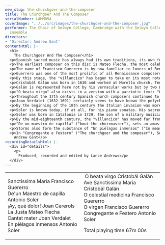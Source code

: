 ```yaml
---
new_slug: the-churchgoer-and-the-composer
title: The Churchgoer And The Composer
serialNumber: LAMM094
coverImage: "../../src/images/the-churchgoer-and-the-composer.jpg"
performer: The Choir of Selwyn College, Cambridge with the Selwyn College Instrumental
  Ensemble
directors:
- 'Director: Andrew Gant'
contentHtml: |-
  <h1>
    The Churchgoer And The Composer</h1>
  <p>Spanish sacred music has always had its own traditions, its own forms, its own sound. Throughout the 250-year period covered by this recording there is a unique cross-fertilisation between the styles of the sacred and the secular, even the profane; there are texts assembled from different sources and in different languages; musical plays instead of Christmas carols, jousts and shipwrecks on the way to Bethlehem, the sounds of the Italian cantata and the Renaissance madrigal, to the accompaniment of the guitar, the harp and the organ; and throughout all there is the expressive power of the Spanish and Catalan languages, the inspiration for a group of uniquely original and inventive compositional minds, the creators of some of the most engaging and beautiful music of the age, though some of the least familiar.</p>
  <p>The earliest composer on this disc is Mateo Flecha, the most celebrated exponent, (and, according to his nephew, the inventor) of the "Ensalada", or "salad". This musical "salad" is a typically Spanish reinvention of what the rest of Europe was doing: part madrigal, part quodlibet, they are lively, zestful pieces for four voices which tell a cheerfully worldly narrative, usually involving some kind of physical trial or exertion, to draw a devotional conclusion. The texts are a jumble of fragments in different languages, often, as here, quoting snatches of Latin liturgy in the middle of the story. One early "Ensalada" from the Cançionero del Palaçio of 1500 contains a jumble of drinking songs sung in several languages at once to imitate a wayside inn, and in another the composer has four complete "villancicos" running simultaneously, while the bass voice comments ironically "loquebantur variis linquis" ("they spoke in a variety of tongues") - a typically irreverent borrowing of a phrase from the liturgy. Mateo Flecha was born in 1523. He was a choirboy and later "maestro de capilla" at Lérida Cathedral, spending the years 1523-1531 under the patronage of the Duque del Infantido and the decade 1534-44 in Valencia. In 1543 he became "maestro de capilla" to the Infantas María and Juana, younger sisters of Philip II. Flecha died in 1553. His eight "Ensaladas" were published by his nephew after his death, though they were clearly popular in his lifetime. They are by far the longest Spanish-text Renaissance pieces, (a slightly shortened version is used here) and they put the singers through a variety of extremities: fire, battle, shipwreck, and in this case a joust, on the way to salvation. The text is a mixture of ungrammatical bravado and snatches of Latin, with his characteristic nonsense syllables thrown in to imitate the sounds of the tourney. Flecha also quotes from Jannequin"s celebrated madrigal "La bataille". It is also interesting to note the appearance of several themes which reappear through the Spanish music of this period - "nuestro Adán", "our Adam", or Christ, come to undo the disobedience of the first Adam, is a figure who appears again in Soler more than two centuries later. A "vihuela" part was published separately in 1554, suggesting that these pieces could be accompanied - a modern guitar is used here.</p>
  <p>The name of Francisco Guerrero is by now familiar to lovers of Renaissance polyphony, although being a Spaniard he did not confine himself to smooth and elegant pieties. His life was nothing if not eventful - born in 1528, early study with Morales and employment as a singer in Seville led to his appointment as "Maestro de capilla" at Jaén Cathedral at the age of seventeen. He neglected his duties there and was dismissed, but successfully sued for reinstatement. In 1549 he rejoined Seville Cathedral as a singer, but his fame was such that in 1551 and again in 1554 Málaga Cathedral attempted to secure his services as "maestro de capilla" : Seville countered by making him associate "maestro" and giving him the right to succeed the ageing incumbent (although in the event he did not enter into that particular inheritance until 1574). He published much of his own work and enjoyed a great reputation and much patronage: on one occassion a Mass of his was sung to the Emperor Charles V, on another he met and kissed the hand of King Philip II. He was largely absent from his duties in Seville, travelling to Rome, Venice (where these pieces were published), the Holy Land, and France, where he was twice attacked by pirates and once held for ransom. The costs of his publishing ventures caught up with him, and in 1591 he was imprisoned for debt, being bailed out by his long-suffering employers at Seville Cathedral. He published a book about his travels in the Holy Land, and died in 1599.</p>
  <p>Guerrero was one of the most prolific of all Renaissance composers, averaging a page of printed music for every day of his entire life. He wrote a large amount of secular music, and thought nothing of fitting a sacred text to an earlier secular madrigal. The collection from which these three exquisite little pieces are taken is the "Cançiones y Villanescas espirituales, de Francisco Guerrero, Maestro de Capilla y Raçionero de la Sancta Iglesia de Sevilla, a tre, y a quatro, y a cinco bozes". The gorgeous four-part "Sanctíssima María" has an alternative secular text, in which the first line reads "Divina ninpha mia", the rest of the text being the same. The imagery is very much that of the medieval hymns to the Blessed Virgin Mary, with its references to moon and stars. "O celestial medicina" is the earliest example on this disc of one of the most characteristic features of Spanish sacred music - the repeating verse/refrain structure. This little piece has a refrain followed by a single verse, or "copla", ending with the refrain with the words slightly altered. "Segundo Adán" is here again, as is a typical burst of syncopation in the "copla". "O Virgen" is a lovely little hymn for three voices. By contrast with Guerrero"s nomadic wanderings, Joan Cererols (1618-1676) spent his entire life in the monastery of Montserrat, as a choirboy, novice and monk. His skills as a musician were so highly valued that for many years a responsory was sung on the anniversary of his death - a unique honour. His compositions show a typically Spanish freedom in the disposition of the forces - most are for double choir in various forms - and a lively sense of rhythm. "Ay, qué dolor!" is one of 34 polychoral "villancicos" which cover all seasons and moods: this is a penitential one, which allows for great expressivity and variety, incorporating polyphony of an almost Baroque intensity alongside massive choral effects and melodies of great sweetness.</p>
  <p>By this stage, the "villancico" has begun to take on its most noteworthy characteristics - a refrain, or "estribillo", with one or more verses, or "coplas", followed by the repeat of the refrain. (One contemporary writer describes it as a "head" with several "feet"). Cererols" piece has 11 "coplas" to be sung between the two renditions of the "estribillo": this performance uses the first one only.</p>
  <p>Cristobál Galán was born in 1630 and worked at Morella church, Teurel Cathedral and in Corsica and Sardinia. In 1675, while he was employed as "maestro de capilla" at the Real Convento de Señoras Descalzas in Madrid the Queen regent attempted to have him appointed to the Royal Chapel: the appointment was opposed by the abbess, among others, and Galán had to wait until the death of the incumbent in 1680 to get the job. He wrote many "villancicos" and songs for between one and thirteen voices, and was highly regarded in his day - he was chosen by the great Calderón, the celebrated poet and author of many of the finest "villancico" texts, to collaborate on his "utos sacramentales" for Corpus Christi - a notable indication of his fame. He died in 1684.</p>
  <p>Galán is represented here not by his vernacular works but by two Latin antiphons to the Blessed Virgin Mary. The flexible and flamboyant approach to the use of the forces is typical of Spanish composers throughout this period - "ve Sanctissima Maria" is for solo voice with double choir and continuo provided by harp and organ, while "O beata virgo" has an additional cello and has the harp accompanying the choir. It is also worth noting that the division of the choir into SATB is the exception rather than the rule - the choirs in "O beata virgo" are SSAB/SATB, while in "Ave Sanctissima" they are SSAT/SATB, a configuration which for some reason seems to have become more or less standard in Spain.</p>
  <p>"O beata virgo" also exists in a version with a patriotic text: "O beata fructe", while "ve Sanctissima" is a setting of a Marian hymn found in a few 16th century settings. Both compositions are remarkable for their exquisitely imagined sound-world of very high voice parts against the sound of the harp, and, in the case of "O beata virgo", for its form: each phrase of the text has its own musical material, and all these musical ideas are combined at the end in a remarkable passage of polyphony. Galán"s harmonic language is also worthy of note, especially his use of false relations and his flamboyant use of what we rather fondly like to think of as the "English" cadence.</p>
  <p>Throughout the 17th century Spanish church composers continued to develop their unique brand of sacred music with a decidedly earthy flavour: there are motets, masses, "villancicos", sacred and semi-sacred pieces for solo with basso continuo, pieces for one, two or three choirs with continuo and a rich mixture of voices and instruments. "Tonadas", "tonos humanos" and other secular song forms have their influence, and styles and forms taken from plays, operas and "zarzuelas" become important towards the end of the century. The battle between national traditions and foreign, especially Italian, imports, was on.</p>
  <p>Joan Verdalet (1632-1691) certainly seems to have known the polychoral music of his Venetian forbears. A renowned organist, he was a student of the Arragonese musician Jaume Molina, and succeeded him in his post in 1652. "Cantat Mater" is a slightly unusual example of its type in two respects: firstly, it is entirely in Latin, instead of the more usual Catalan or Catalan/Latin mix; secondly, it begins with a "copla" for three voices, then has a lengthy "responción" for seven voices, then a different three-voice "copla" before the repeat of the "responción". Again, individual musicians are adapting a common format to their own needs, and again, only one verse of each of the "coplas" is sung here - there are nine altogether. Typically, the Latin verse seems to borrow phrases from all over the liturgy to create its Christmas message: "O vos omnes, qui transitis" is normally found in the penitential Maundy Thursday sequence, while the characteristically musicianly "in buccinis, in timpanis, in organis benesonantibus" is rather like Psalm 150. The music features some exhilarating changes of tempo and some Italianate passages of long-note melodies in the voices with florid organ figuration carrying the musical interest.</p>
  <p>By the beginning of the 18th century the Italian invasion was more or less complete. The Italian cantata had arrived, probably introduced by Sebatián Durón, and native musicians enthusiastically fused its recitatives and ensembles with their Spanish inheritance. The "villancico" grew into an elaborate affair, featuring solos, choruses and instrumental introductions: its text became a full-scale narrative, sacred, but hardly liturgical. Traditionalists inveighed against it: composers and theorists embraced the new with gusto. The stage was set for the career of the principal composer in this collection, Antonio Soler.</p>
  <p>Soler is known today, if at all, for his piano sonatas. His sacred music is unknown, or, where known, dismissed: modern articles on "villancicos", for example, often do not mention him by name, treating the whole late 18th and 19th century as one long decline in taste and accomplishment. This is unfair. He was without doubt a church musician first and foremost (he was a monk, and spent his whole life in the service of the church), and he wrote over 130 "villancicos". The best of these have a wit and charm equal to anything composed in the second half of the century: by turns exhilarating, engaging, amusing and beguiling, they contain music of grace, beauty and great compositional skill. Above all, they show a wholly original musical personality applying himself to a singular musical inheritance and coming up with something unique. They deserve our attention.</p>
  <p>Soler was born in Catalonia in 1729, the son of a military musician. He became a choirboy in the celebrated choir at Monserrat, and at the age of 15 "maestro de capilla" at Lérida. In 1752 he took minor orders and moved to the Escorial as Organist, later becoming "maestro" His musical duties did not absolve him from the daily routine of life as a monk, and it is said that he would be found in the fields with manuscript paper and pen, jotting down ideas between the hewing and hoeing. In 1762 he published a theoretical treatise called "Llave de la modulación", "Key to Modulation", explaining how to modulate from any key to any other within two bars. This caused a huge uproar in musical circles, and Soler published two letters, one sixty pages long, defending and explaining his ideas. Soler died in 1783, leaving a huge corpus of work including organ concertos and music for plays as well as his "villancicos", theoretical writings and several hundred piano sonatas.</p>
  <p>By the mid-eighteenth century, the "villancico" has moved far from its peasant origins (the term comes from the word "villano", a villager). The "estribillo" and "coplas" are still there, but have sprouted all the accoutrements of the Italian cantata so reviled by Soler"s critics: overtures, arias, recitatives, marches, fugues and minuets. Most of Soler"s "Villancicos" are Christmas pieces, the rest being for the patron saints of the Escorial, and of Soler"s order of St. Jerome. They are for between five and ten solo voices (choir and soloists), with a small ensemble of strings and organ, sometimes augmented by obligato instruments such as trumpets and flutes. The texts are lively and varied, with titles like "The Hen House", "The Madman and the Nobleman", and "The little gypsy girl". Typically, a lighthearted and worldly narrative leads to a devotional conclusion, sometimes in a slightly illogical fashion: the plot, however, is not really the point - the pieces aim to bring the message of Christmas or the lives of the saints closer to the understanding of the listeners, which they do with an irresistible charm.</p>
  <p>"De un maestro de capilla" ("bout the choirmaster"), sets an amusing little play. Choirboys assemble for Christmas practice - as usual their "villancico" is not ready, and the fearsome choirmaster, concerned as always for his own reputation, is sure to give them a thrashing. The "maestro" tries some little canons in "sol-fa": the boys begin well enough, but soon dissolve into giggles and shouting, much to his annoyance. He tries again, with the same result. However, a huge thunderstorm, heralded by the church bells, washes the performance out altogether, and the piece ends with a charming "tonadilla", or "little song" thanking the Holy Child for deliverance from the storm.</p>
  <p>Storms also form the substance of "En piélagos inmensos" ("In measureless oceans"). The opening chorus (the "estribillo") sets the two choirs as the voices of mankind, adrift in a sea of despair and peril before the birth of Christ. Soler skillfully sets one choir to agitated quaver figures here while the other sings syllabically in long notes, ending the movement on an unresolved, unaccompanied dominant chord. Two soprano soloists give thanks for deliverance in a gorgeous duet which takes the place of the expected "coplas", and after a second recitative a typically earthy March exhorts the shepherds and the three kings to follow their Captain to Bethlehem.</p>
  <p>In "Congregante e Festero" ("The churchgoer and the composer"), Soler again presents what can only be a self-portrait. The chorus announces the birth of Christ - three Masses must be sung at once. A pious member of the congregation comes to commission a new setting from the choirmaster, and the chorus watch their haggling with evident enjoyment. A price is fixed, and in a charming "copla" for the two protagonists the choirmaster describes what he has in mind. The chorus sing the phrases of the new Mass as he writes them in a witty reworking of the "estribillo" or refrain. On the fourth verse of the "copla" the churchgoer is getting bored and asks for his promised fugue: the choirmaster obliges (once the money is paid, of course), the choir sings it, and everyone is happy.<br>
    Andrew Gant</p>
recordingDetailsHtml: |-
  <div id="details">
    <p>
      Produced, recorded and edited by Lance Andrews</p>
  </div>
---
```


<table class="tracktable">
  <tbody>
    <tr>
      <td class="column1">
        <span class="trackname">Sanctíssima María </span> <span class="composer">Francisco Guererro</span><br>
        <span class="trackname"> De'un Maestro de capilla </span> <span class="composer">Antonio Soler</span><br>
        <span class="trackname"> ¡Ay, qué dolor! </span> <span class="composer">Joan Cererols</span><br>
        <span class="trackname"> La Justa </span> <span class="composer">Mateo Flecha</span><br>
        <span class="trackname"> Cantat mater</span><span class="composer"> Joan Verdalet</span><br>
        <span class="trackname"> En piélagos inmensos </span> <span class="composer">Antonio Soler</span>
      </td>
      <td class="column2">
        <span class="trackname"> O beata virgo </span> <span class="composer">Cristobál Galán</span><br>
        <span class="trackname"> Ave Sanctissima Maria </span> <span class="composer">Cristobál Galán</span><br>
        <span class="trackname"> O celestial medicina </span> <span class="composer">Francisco Guererro</span><br>
        <span class="trackname"> O virgen </span> <span class="composer">Francisco Guererro</span><br>
        <span class="trackname"> Congregante e Festero </span> <span class="composer">Antonio Soler</span>
        <p>
          <span id="playingtime">Total playing time 67m 00s</span></p>
      </td>
    </tr>
  </tbody>
</table>
